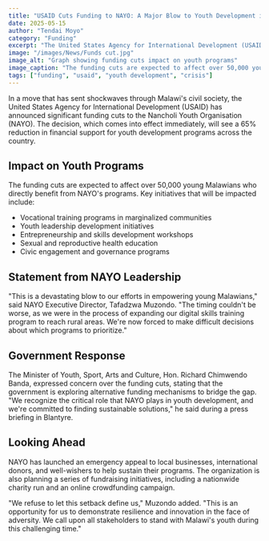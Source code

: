 ```yaml
---
title: "USAID Cuts Funding to NAYO: A Major Blow to Youth Development in Malawi"
date: 2025-05-15
author: "Tendai Moyo"
category: "Funding"
excerpt: "The United States Agency for International Development (USAID) has announced significant funding cuts to the Nancholi Youth Organisation (NAYO), raising concerns about the future of youth development programs in Malawi."
image: "/images/News/Funds cut.jpg"
image_alt: "Graph showing funding cuts impact on youth programs"
image_caption: "The funding cuts are expected to affect over 50,000 youth across Malawi"
tags: ["funding", "usaid", "youth development", "crisis"]
---
```


In a move that has sent shockwaves through Malawi's civil society, the United States Agency for International Development (USAID) has announced significant funding cuts to the Nancholi Youth Organisation (NAYO). The decision, which comes into effect immediately, will see a 65% reduction in financial support for youth development programs across the country.

## Impact on Youth Programs

The funding cuts are expected to affect over 50,000 young Malawians who directly benefit from NAYO's programs. Key initiatives that will be impacted include:

- Vocational training programs in marginalized communities
- Youth leadership development initiatives
- Entrepreneurship and skills development workshops
- Sexual and reproductive health education
- Civic engagement and governance programs

## Statement from NAYO Leadership

"This is a devastating blow to our efforts in empowering young Malawians," said NAYO Executive Director, Tafadzwa Muzondo. "The timing couldn't be worse, as we were in the process of expanding our digital skills training program to reach rural areas. We're now forced to make difficult decisions about which programs to prioritize."

## Government Response

The Minister of Youth, Sport, Arts and Culture, Hon. Richard Chimwendo Banda, expressed concern over the funding cuts, stating that the government is exploring alternative funding mechanisms to bridge the gap. "We recognize the critical role that NAYO plays in youth development, and we're committed to finding sustainable solutions," he said during a press briefing in Blantyre.

## Looking Ahead

NAYO has launched an emergency appeal to local businesses, international donors, and well-wishers to help sustain their programs. The organization is also planning a series of fundraising initiatives, including a nationwide charity run and an online crowdfunding campaign.

"We refuse to let this setback define us," Muzondo added. "This is an opportunity for us to demonstrate resilience and innovation in the face of adversity. We call upon all stakeholders to stand with Malawi's youth during this challenging time."
